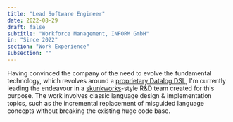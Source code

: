 ```yaml
---
title: "Lead Software Engineer"
date: 2022-08-29
draft: false
subtitle: "Workforce Management, INFORM GmbH"
in: "Since 2022"
section: "Work Experience"
subsection: ""
---
```

Having convinced the company of the need to evolve the fundamental technology, which revolves around a [proprietary Datalog DSL](https://link.springer.com/chapter/10.1007/978-3-030-18500-8_55), I'm currently leading the endeavour in a [skunkworks](https://en.wikipedia.org/wiki/Skunkworks_project)-style R&D team created for this purpose.
The work involves classic language design & implementation topics, such as the incremental replacement of misguided language concepts without breaking the existing huge code base.